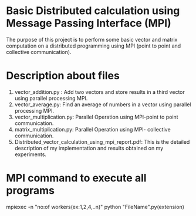 # Basic Distributed calculation using Message Passing Interface (MPI)

The purpose of this project is to perform some basic vector and matrix computation on a distributed programming using MPI (point to point and collective communication). 
# Description about files
  1. vector_addition.py : Add two vectors and store results in a third vector using parallel processing MPI.
  2. vector_average.py: Find an average of numbers in a vector using parallel processing MPI.
  3. vector_multiplication.py: Parallel Operation using MPI-point to point communication.
  4. matrix_multiplication.py: Parallel Operation using MPI- collective communication.
  5. Distributed_vector_calculation_using_mpi_report.pdf: This is the detailed description of my implementation and results obtained on my experiments.
  
 
# MPI command to execute all programs

mpiexec -n "no:of workers(ex:1,2,4,..n)" python "FileName".py(extension)

